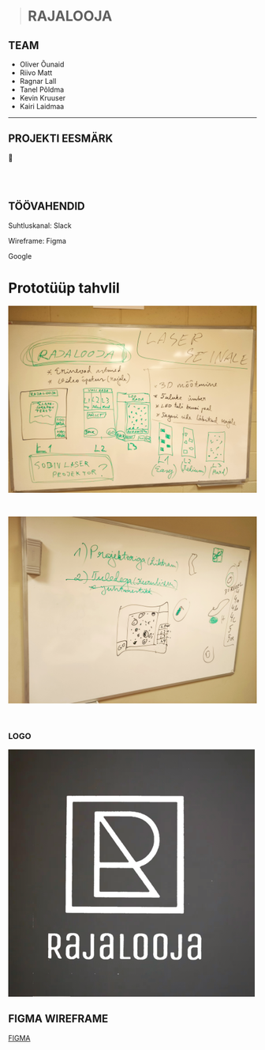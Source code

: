 ># RAJALOOJA
## TEAM
- Oliver Õunaid
- Riivo Matt
- Ragnar Lall
- Tanel Põldma
- Kevin Kruuser
- Kairi Laidmaa

***

## PROJEKTI EESMÄRK

🧗

<br>
<br>

##  TÖÖVAHENDID

<P> Suhtluskanal: Slack </p>
<p> Wireframe: Figma</p>
<p> Google </p>


# Prototüüp tahvlil



![title](images/IMG_20230201_152811.jpg)

<br>

![title](images/pi2.jpg)

<br>

### LOGO
![title](images/MicrosoftTeams-image%20(1).png)



## FIGMA WIREFRAME

[FIGMA](https://www.figma.com/file/MdoGS7gNFriuYr2DFZI0VB/Ronimine?node-id=0%3A1&t=IYwif8de2gi2zHQJ-0)






